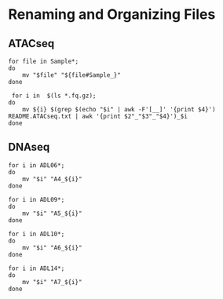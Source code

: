 # Renaming and Organizing Files

## ATACseq

<pre><code>for file in Sample*;
do
    mv "$file" "${file#Sample_}"
done
</code></pre>

<pre><code> for i in  $(ls *.fq.gz); 
do 
    mv ${i} $(grep $(echo "$i" | awk -F'[__]' '{print $4}') README.ATACseq.txt | awk '{print $2"_"$3"_"$4}')_$i 
done 
</code></pre>

## DNAseq

<pre><code>for i in ADL06*; 
do     
    mv "$i" "A4_${i}"
done
</code></pre>
<pre><code>for i in ADL09*; 
do     
    mv "$i" "A5_${i}"
done
</code></pre>
<pre><code>for i in ADL10*; 
do     
    mv "$i" "A6_${i}"
done
</code></pre>
<pre><code>for i in ADL14*; 
do     
    mv "$i" "A7_${i}"
done
</code></pre>
